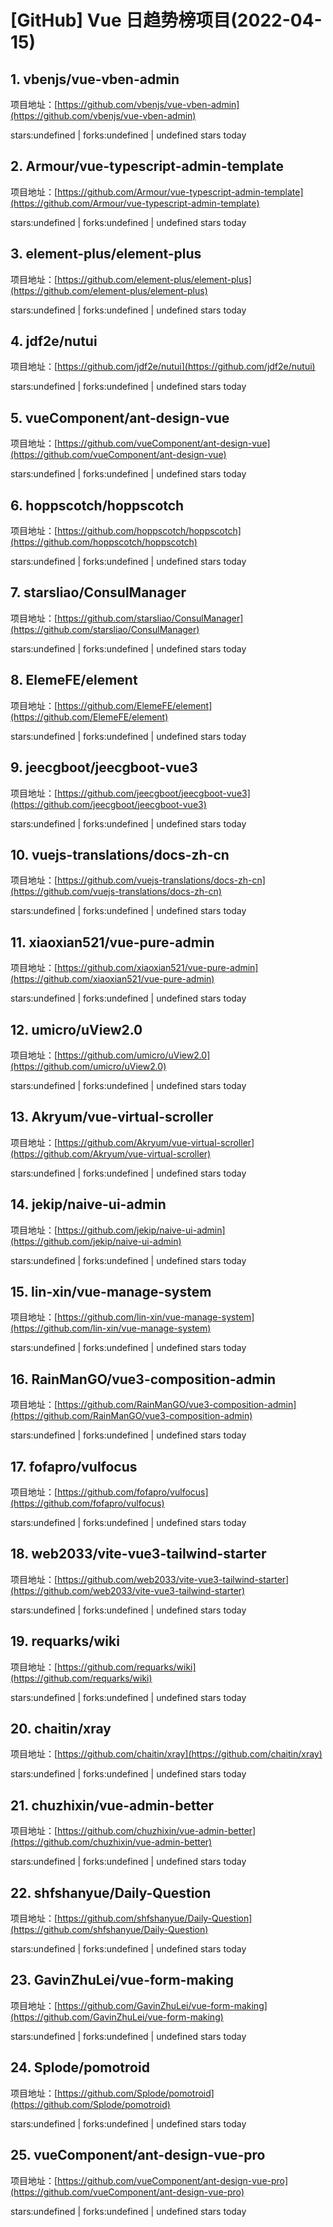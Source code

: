 # [GitHub] Vue 日趋势榜项目(2022-04-15)

## 1. vbenjs/vue-vben-admin 

项目地址：[https://github.com/vbenjs/vue-vben-admin](https://github.com/vbenjs/vue-vben-admin)

stars:undefined | forks:undefined | undefined stars today 



## 2. Armour/vue-typescript-admin-template 

项目地址：[https://github.com/Armour/vue-typescript-admin-template](https://github.com/Armour/vue-typescript-admin-template)

stars:undefined | forks:undefined | undefined stars today 



## 3. element-plus/element-plus 

项目地址：[https://github.com/element-plus/element-plus](https://github.com/element-plus/element-plus)

stars:undefined | forks:undefined | undefined stars today 



## 4. jdf2e/nutui 

项目地址：[https://github.com/jdf2e/nutui](https://github.com/jdf2e/nutui)

stars:undefined | forks:undefined | undefined stars today 



## 5. vueComponent/ant-design-vue 

项目地址：[https://github.com/vueComponent/ant-design-vue](https://github.com/vueComponent/ant-design-vue)

stars:undefined | forks:undefined | undefined stars today 



## 6. hoppscotch/hoppscotch 

项目地址：[https://github.com/hoppscotch/hoppscotch](https://github.com/hoppscotch/hoppscotch)

stars:undefined | forks:undefined | undefined stars today 



## 7. starsliao/ConsulManager 

项目地址：[https://github.com/starsliao/ConsulManager](https://github.com/starsliao/ConsulManager)

stars:undefined | forks:undefined | undefined stars today 



## 8. ElemeFE/element 

项目地址：[https://github.com/ElemeFE/element](https://github.com/ElemeFE/element)

stars:undefined | forks:undefined | undefined stars today 



## 9. jeecgboot/jeecgboot-vue3 

项目地址：[https://github.com/jeecgboot/jeecgboot-vue3](https://github.com/jeecgboot/jeecgboot-vue3)

stars:undefined | forks:undefined | undefined stars today 



## 10. vuejs-translations/docs-zh-cn 

项目地址：[https://github.com/vuejs-translations/docs-zh-cn](https://github.com/vuejs-translations/docs-zh-cn)

stars:undefined | forks:undefined | undefined stars today 



## 11. xiaoxian521/vue-pure-admin 

项目地址：[https://github.com/xiaoxian521/vue-pure-admin](https://github.com/xiaoxian521/vue-pure-admin)

stars:undefined | forks:undefined | undefined stars today 



## 12. umicro/uView2.0 

项目地址：[https://github.com/umicro/uView2.0](https://github.com/umicro/uView2.0)

stars:undefined | forks:undefined | undefined stars today 



## 13. Akryum/vue-virtual-scroller 

项目地址：[https://github.com/Akryum/vue-virtual-scroller](https://github.com/Akryum/vue-virtual-scroller)

stars:undefined | forks:undefined | undefined stars today 



## 14. jekip/naive-ui-admin 

项目地址：[https://github.com/jekip/naive-ui-admin](https://github.com/jekip/naive-ui-admin)

stars:undefined | forks:undefined | undefined stars today 



## 15. lin-xin/vue-manage-system 

项目地址：[https://github.com/lin-xin/vue-manage-system](https://github.com/lin-xin/vue-manage-system)

stars:undefined | forks:undefined | undefined stars today 



## 16. RainManGO/vue3-composition-admin 

项目地址：[https://github.com/RainManGO/vue3-composition-admin](https://github.com/RainManGO/vue3-composition-admin)

stars:undefined | forks:undefined | undefined stars today 



## 17. fofapro/vulfocus 

项目地址：[https://github.com/fofapro/vulfocus](https://github.com/fofapro/vulfocus)

stars:undefined | forks:undefined | undefined stars today 



## 18. web2033/vite-vue3-tailwind-starter 

项目地址：[https://github.com/web2033/vite-vue3-tailwind-starter](https://github.com/web2033/vite-vue3-tailwind-starter)

stars:undefined | forks:undefined | undefined stars today 



## 19. requarks/wiki 

项目地址：[https://github.com/requarks/wiki](https://github.com/requarks/wiki)

stars:undefined | forks:undefined | undefined stars today 



## 20. chaitin/xray 

项目地址：[https://github.com/chaitin/xray](https://github.com/chaitin/xray)

stars:undefined | forks:undefined | undefined stars today 



## 21. chuzhixin/vue-admin-better 

项目地址：[https://github.com/chuzhixin/vue-admin-better](https://github.com/chuzhixin/vue-admin-better)

stars:undefined | forks:undefined | undefined stars today 



## 22. shfshanyue/Daily-Question 

项目地址：[https://github.com/shfshanyue/Daily-Question](https://github.com/shfshanyue/Daily-Question)

stars:undefined | forks:undefined | undefined stars today 



## 23. GavinZhuLei/vue-form-making 

项目地址：[https://github.com/GavinZhuLei/vue-form-making](https://github.com/GavinZhuLei/vue-form-making)

stars:undefined | forks:undefined | undefined stars today 



## 24. Splode/pomotroid 

项目地址：[https://github.com/Splode/pomotroid](https://github.com/Splode/pomotroid)

stars:undefined | forks:undefined | undefined stars today 



## 25. vueComponent/ant-design-vue-pro 

项目地址：[https://github.com/vueComponent/ant-design-vue-pro](https://github.com/vueComponent/ant-design-vue-pro)

stars:undefined | forks:undefined | undefined stars today 



